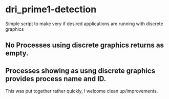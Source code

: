 # dri_prime1-detection
Simple script to make very if desired applications are running with discrete graphics

## No Processes using discrete graphics returns as empty.

## Processes showing as usng discrete graphics provides process name and ID.

This was put together rather quickly, I welcome clean up/improvements. 
